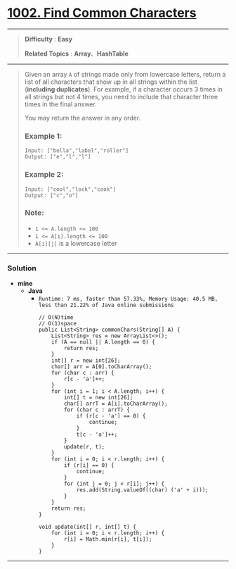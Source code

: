 # [1002. Find Common Characters](https://leetcode.com/problems/find-common-characters/)

---

> **Difficulty** : **Easy**
> 
> **Related Topics** : **Array**、**HashTable**

---

> Given an array `A` of strings made only from lowercase letters, return a list of all characters that show up in all strings within the list (**including duplicates**).  For example, if a character occurs 3 times in all strings but not 4 times, you need to include that character three times in the final answer.
> 
> You may return the answer in any order.
> 
>  
> 
> ### Example 1:
> ```
> Input: ["bella","label","roller"]
> Output: ["e","l","l"]
> ```
> 
> ### Example 2:
> ```
> Input: ["cool","lock","cook"]
> Output: ["c","o"]
> ```
> 
> ### Note:
> * `1 <= A.length <= 100`
> * `1 <= A[i].length <= 100`
> * `A[i][j]` is a lowercase letter

---

### Solution
* **mine**
  * **Java**
    * `Runtime: 7 ms, faster than 57.33%, Memory Usage: 40.5 MB, less than 21.22% of Java online submissions`
      ```
      // O(N)time
      // O(1)space
      public List<String> commonChars(String[] A) {
          List<String> res = new ArrayList<>();
          if (A == null || A.length == 0) {
              return res;
          }
          int[] r = new int[26];
          char[] arr = A[0].toCharArray();
          for (char c : arr) {
              r[c - 'a']++;
          }
          for (int i = 1; i < A.length; i++) {
              int[] t = new int[26];
              char[] arrT = A[i].toCharArray();
              for (char c : arrT) {
                  if (r[c - 'a'] == 0) {
                      continue;
                  }
                  t[c - 'a']++;
              }
              update(r, t);
          }
          for (int i = 0; i < r.length; i++) {
              if (r[i] == 0) {
                  continue;
              }
              for (int j = 0; j < r[i]; j++) {
                  res.add(String.valueOf((char) ('a' + i)));
              }
          }
          return res;
      }

      void update(int[] r, int[] t) {
          for (int i = 0; i < r.length; i++) {
              r[i] = Math.min(r[i], t[i]);
          }
      }
      ```
      
---
